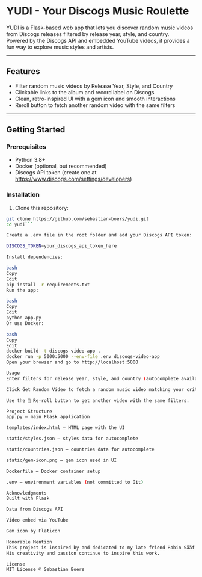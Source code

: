# YUDI - Your Discogs Music Roulette

YUDI is a Flask-based web app that lets you discover random music videos from Discogs releases filtered by release year, style, and country.  
Powered by the Discogs API and embedded YouTube videos, it provides a fun way to explore music styles and artists.

---

## Features

- Filter random music videos by Release Year, Style, and Country
- Clickable links to the album and record label on Discogs  
- Clean, retro-inspired UI with a gem icon and smooth interactions  
- Reroll button to fetch another random video with the same filters  

---

## Getting Started

### Prerequisites

- Python 3.8+  
- Docker (optional, but recommended)  
- Discogs API token (create one at https://www.discogs.com/settings/developers)

### Installation

1. Clone this repository:

```bash
git clone https://github.com/sebastian-boers/yudi.git
cd yudi```

Create a .env file in the root folder and add your Discogs API token:

DISCOGS_TOKEN=your_discogs_api_token_here

Install dependencies:

bash
Copy
Edit
pip install -r requirements.txt
Run the app:

bash
Copy
Edit
python app.py
Or use Docker:

bash
Copy
Edit
docker build -t discogs-video-app .
docker run -p 5000:5000 --env-file .env discogs-video-app
Open your browser and go to http://localhost:5000

Usage
Enter filters for release year, style, and country (autocomplete available for style and country).

Click Get Random Video to fetch a random music video matching your criteria.

Use the 🎲 Re-roll button to get another video with the same filters.

Project Structure
app.py — main Flask application

templates/index.html — HTML page with the UI

static/styles.json — styles data for autocomplete

static/countries.json — countries data for autocomplete

static/gem-icon.png — gem icon used in UI

Dockerfile — Docker container setup

.env — environment variables (not committed to Git)

Acknowledgments
Built with Flask

Data from Discogs API

Video embed via YouTube

Gem icon by Flaticon

Honorable Mention
This project is inspired by and dedicated to my late friend Robin Sääf (GitHub: robinsaaf), who first came up with the music roulette idea.
His creativity and passion continue to inspire this work.

License
MIT License © Sebastian Boers
